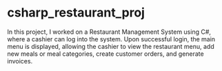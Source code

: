 # csharp_restaurant_proj
In this project, I worked on a Restaurant Management System using C#, where a cashier can log into the system. Upon successful login, the main menu is displayed, allowing the cashier to view the restaurant menu, add new meals or meal categories, create customer orders, and generate invoices.
